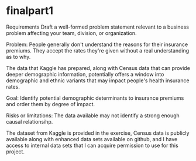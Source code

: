 # finalpart1

Requirements
Draft a well-formed problem statement relevant to a business problem affecting your team, division, or organization.

Problem: People generally don't understand the reasons for their insurance premiums. They accept the rates they're given without a real understanding as to why. 

The data that Kaggle has prepared, along with Census data that can provide deeper demographic information, potentially offers a window into demographic and ethnic variants that may impact people's health insurance rates. 

Goal: Identify potential demographic determinants to insurance premiums and order them by degree of impact.

Risks or limitations: The data available may not identify a strong enough causal relationsihp. 

The dataset from Kaggle is provided in the exercise, Census data is publicly available along with enhanced data sets available on github, and I have access to internal data sets that I can acquire permission to use for this project. 
